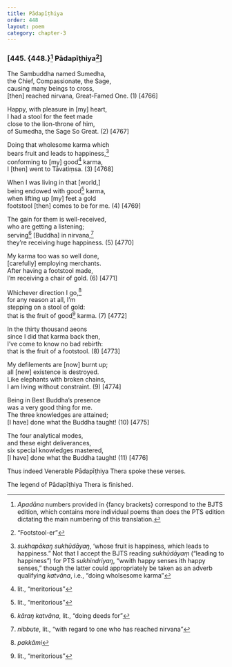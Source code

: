 ```yaml
---
title: Pādapīṭhiya
order: 448
layout: poem
category: chapter-3
---
```


### \[445. {448.}[^1] Pādapīṭhiya[^2]\]

The Sambuddha named Sumedha,  
the Chief, Compassionate, the Sage,  
causing many beings to cross,  
\[then\] reached nirvana, Great-Famed One. (1) \[4766\]

Happy, with pleasure in \[my\] heart,  
I had a stool for the feet made  
close to the lion-throne of him,  
of Sumedha, the Sage So Great. (2) \[4767\]

Doing that wholesome karma which  
bears fruit and leads to happiness,[^3]  
conforming to \[my\] good[^4] karma,  
I \[then\] went to Tāvatiṃsa. (3) \[4768\]

When I was living in that \[world,\]  
being endowed with good[^5] karma,  
when lifting up \[my\] feet a gold  
footstool \[then\] comes to be for me. (4) \[4769\]

The gain for them is well-received,  
who are getting a listening;  
serving[^6] \[Buddha\] in nirvana,[^7]  
they’re receiving huge happiness. (5) \[4770\]

My karma too was so well done,  
\[carefully\] employing merchants.  
After having a footstool made,  
I’m receiving a chair of gold. (6) \[4771\]

Whichever direction I go,[^8]  
for any reason at all, I’m  
stepping on a stool of gold:  
that is the fruit of good[^9] karma. (7) \[4772\]

In the thirty thousand aeons  
since I did that karma back then,  
I’ve come to know no bad rebirth:  
that is the fruit of a footstool. (8) \[4773\]

My defilements are \[now\] burnt up;  
all \[new\] existence is destroyed.  
Like elephants with broken chains,  
I am living without constraint. (9) \[4774\]

Being in Best Buddha’s presence  
was a very good thing for me.  
The three knowledges are attained;  
\[I have\] done what the Buddha taught! (10) \[4775\]

The four analytical modes,  
and these eight deliverances,  
six special knowledges mastered,  
\[I have\] done what the Buddha taught! (11) \[4776\]

Thus indeed Venerable Pādapīṭhiya Thera spoke these verses.

The legend of Pādapīṭhiya Thera is finished.

[^1]: *Apadāna* numbers provided in {fancy brackets} correspond to the BJTS edition, which contains more individual poems than does the PTS edition dictating the main numbering of this translation.

[^2]: “Footstool-er”

[^3]: *sukhapākaŋ sukhūdāyaŋ*, ‘whose fruit is happiness, which leads to happiness.” Not that I accept the BJTS reading *sukhūdāyaṃ* (“leading to happiness”) for PTS *sukhindriyaŋ*, “wwith happy senses ith happy senses,” though the latter could appropriately be taken as an adverb qualifying *katvāna*, i.e., “doing wholsesome karma”

[^4]: lit., “meritorious”

[^5]: lit., “meritorious”

[^6]: *kāraŋ katvāna*, lit., “doing deeds for”

[^7]: *nibbute*, lit., “with regard to one who has reached nirvana”

[^8]: *pakkāmi*

[^9]: lit., “meritorious”
